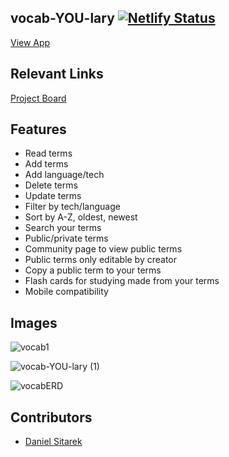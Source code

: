 ## vocab-YOU-lary [![Netlify Status](https://api.netlify.com/api/v1/badges/a2979ab8-ca83-4f99-b5a0-9d3ab90aab08/deploy-status)](https://app.netlify.com/sites/djs-vocabulary/deploys)

[View App](https://djs-vocabulary.netlify.app/)
## Relevant Links <!-- Link to all the things that are required outside of the ones that have their own section -->
[Project Board](https://github.com/dsitarek/vocab-YOU-lary/projects/1)
## Features
- Read terms
- Add terms
- Add language/tech
- Delete terms
- Update terms
- Filter by tech/language
- Sort by A-Z, oldest, newest
- Search your terms
- Public/private terms
- Community page to view public terms
- Public terms only editable by creator
- Copy a public term to your terms
- Flash cards for studying made from your terms
- Mobile compatibility

## Images
![vocab1](https://user-images.githubusercontent.com/82732748/132940204-9c9678db-e8f5-4c0b-9c05-f8cede9989c4.png)

![vocab-YOU-lary (1)](https://user-images.githubusercontent.com/82732748/132940159-a2feebe7-f186-4b01-921a-fad92b95a175.jpg)

![vocabERD](https://user-images.githubusercontent.com/82732748/132959166-86c5116c-ca3e-491f-9684-a3cc0f275f43.png)

## Contributors
- [Daniel Sitarek](https://github.com/dsitarek)
